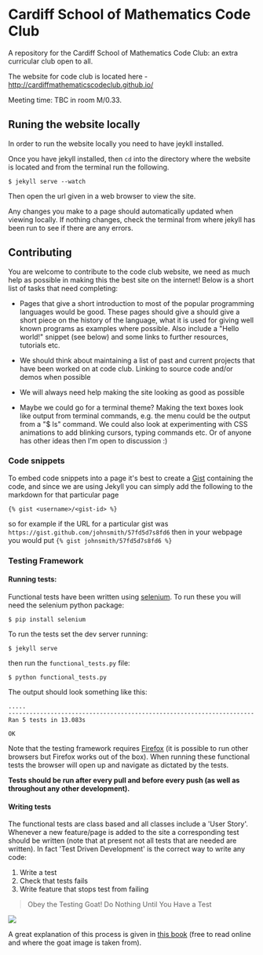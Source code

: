 # Cardiff School of Mathematics Code Club

A repository for the Cardiff School of Mathematics Code Club: an extra curricular club open to all.

The website for code club is located here - http://cardiffmathematicscodeclub.github.io/

Meeting time: TBC in room M/0.33.

## Runing the website locally
In order to run the website locally you need to have jeykll installed.

Once you have jekyll installed, then ```cd``` into the directory where the website is located and from the terminal run the following.

```
$ jekyll serve --watch
```

Then open the url given in a web browser to view the site.

Any changes you make to a page should automatically updated when viewing locally. If nothing changes, check the terminal from where jekyll has been run to see if there are any errors.

## Contributing

You are welcome to contribute to the code club website, we need as much
help as possible in making this the best site on the internet! Below is
a short list of tasks that need completing:

- Pages that give a short introduction to most of the popular programming languages
  would be good. These pages should give a should give a short piece on the history
  of the language, what it is used for giving well known programs as examples where possible.
  Also include a "Hello world!" snippet (see below) and some links to further resources, tutorials etc.

- We should think about maintaining a list of past and current projects that have been worked
  on at code club. Linking to source code and/or demos when possible

- We will always need help making the site looking as good as possible

- Maybe we could go for a terminal theme? Making the text boxes look like output from
  terminal commands, e.g. the menu could be the output from a "$ ls" command. We could
  also look at experimenting with CSS animations to add blinking cursors, typing commands etc.
  Or of anyone has other ideas then I'm open to discussion :)

### Code snippets

To embed code snippets into a page it's best to create a [Gist](https://gist.github.com) containing
the code, and since we are using Jekyll you can simply add the following to the markdown for that particular
page

```
{% gist <username>/<gist-id> %}
```
so for example if the URL for a particular gist was ```https://gist.github.com/johnsmith/57fd5d7s8fd6``` then
in your webpage you would put ```{% gist johnsmith/57fd5d7s8fd6 %} ```


### Testing Framework

#### Running tests:

Functional tests have been written using [selenium](http://www.seleniumhq.org/).
To run these you will need the selenium python package:

    $ pip install selenium

To run the tests set the dev server running:

    $ jekyll serve

then run the `functional_tests.py` file:

    $ python functional_tests.py

The output should look something like this:

```
.....
----------------------------------------------------------------------
Ran 5 tests in 13.083s

OK
```

Note that the testing framework requires [Firefox](https://www.mozilla.org/en-GB/firefox/new/) (it is possible to run other browsers but Firefox works out of the box).
When running these functional tests the browser will open up and navigate as dictated by the tests.

**Tests should be run after every pull and before every push (as well as throughout any other development).**

#### Writing tests

The functional tests are class based and all classes include a 'User Story'.
Whenever a new feature/page is added to the site a corresponding test should be written (note that at present not all tests that are needed are written).
In fact 'Test Driven Development' is the correct way to write any code:

1. Write a test
2. Check that tests fails
3. Write feature that stops test from failing

> Obey the Testing Goat! Do Nothing Until You Have a Test

![](http://orm-chimera-prod.s3.amazonaws.com/1234000000754/images/twdp_0101.png)

A great explanation of this process is given in [this book](http://chimera.labs.oreilly.com/books/1234000000754/ch01.html) (free to read online and where the goat image is taken from).
